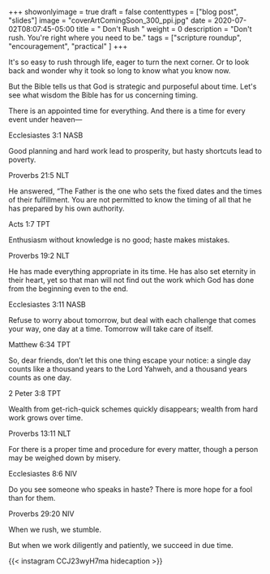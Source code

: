 +++
showonlyimage = true
draft = false
contenttypes = ["blog post", "slides"]
image = "coverArtComingSoon_300_ppi.jpg"
date = 2020-07-02T08:07:45-05:00
title = " Don't Rush "
weight = 0
description = "Don't rush. You're right where you need to be."
tags = ["scripture roundup", "encouragement", "practical" ]
+++


It's so easy to rush through life, eager to turn the next corner. Or to look back and wonder why it took so long to know what you know now. 

But the Bible tells us that God is strategic and purposeful about time. Let's see what wisdom the Bible has for us concerning timing.

<div class='bible-text'>There is an appointed time for everything. And there is a time for every event under heaven—
<p class='bible-reference'>Ecclesiastes 3:1 NASB</p>
</div>

<div class='bible-text'>Good planning and hard work lead to prosperity, but hasty shortcuts lead to poverty.
<p class='bible-reference'>Proverbs 21:5 NLT</p>
</div>

<div class='bible-text'>He answered, “The Father is the one who sets the fixed dates and the times of their fulfillment. You are not permitted to know the timing of all that he has prepared by his own authority.
<p class='bible-reference'>Acts 1:7 TPT</p>
</div>

<div class='bible-text'>Enthusiasm without knowledge is no good; haste makes mistakes.
<p class='bible-reference'>Proverbs 19:2 NLT</p>
</div>

<div class='bible-text'>He has made everything appropriate in its time. He has also set eternity in their heart, yet so that man will not find out the work which God has done from the beginning even to the end.
<p class='bible-reference'>Ecclesiastes 3:11 NASB</p>
</div>

<div class='bible-text'>Refuse to worry about tomorrow, but deal with each challenge that comes your way, one day at a time. Tomorrow will take care of itself.
<p class='bible-reference'>Matthew 6:34 TPT</p>
</div>

<div class='bible-text'>So, dear friends, don’t let this one thing escape your notice: a single day counts like a thousand years to the Lord Yahweh, and a thousand years counts as one day.
<p class='bible-reference'>2 Peter 3:8 TPT</p>
</div>

<div class='bible-text'>Wealth from get-rich-quick schemes quickly disappears; wealth from hard work grows over time.
<p class='bible-reference'>Proverbs 13:11 NLT</p>
</div>

<div class='bible-text'>For there is a proper time and procedure for every matter, though a person may be weighed down by misery.
<p class='bible-reference'>Ecclesiastes 8:6 NIV</p>
</div>

<div class='bible-text'>Do you see someone who speaks in haste? There is more hope for a fool than for them.
<p class='bible-reference'>Proverbs 29:20 NIV</p>
</div>

When we rush, we stumble. 

But when we work diligently and patiently, we succeed in due time.

{{< instagram CCJ23wyH7ma hidecaption >}}